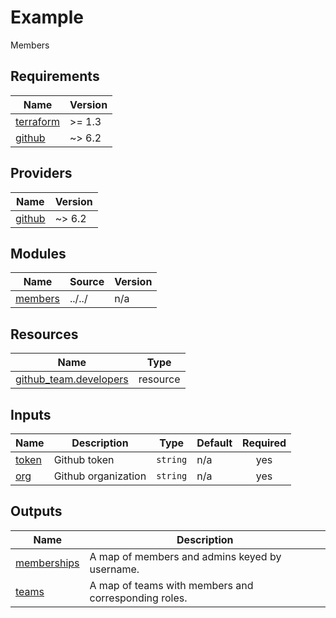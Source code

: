 # Example

Members

<!-- BEGINNING OF PRE-COMMIT-TERRAFORM DOCS HOOK -->
## Requirements

| Name | Version |
|------|---------|
| <a name="requirement_terraform"></a> [terraform](#requirement\_terraform) | >= 1.3 |
| <a name="requirement_github"></a> [github](#requirement\_github) | ~> 6.2 |

## Providers

| Name | Version |
|------|---------|
| <a name="provider_github"></a> [github](#provider\_github) | ~> 6.2 |

## Modules

| Name | Source | Version |
|------|--------|---------|
| <a name="module_members"></a> [members](#module\_members) | ../../ | n/a |

## Resources

| Name | Type |
|------|------|
| [github_team.developers](https://registry.terraform.io/providers/integrations/github/latest/docs/resources/team) | resource |

## Inputs

| Name | Description | Type | Default | Required |
|------|-------------|------|---------|:--------:|
| <a name="input_token"></a> [token](#input\_token) | Github token | `string` | n/a | yes |
| <a name="input_org"></a> [org](#input\_org) | Github organization | `string` | n/a | yes |

## Outputs

| Name | Description |
|------|-------------|
| <a name="output_memberships"></a> [memberships](#output\_memberships) | A map of members and admins keyed by username. |
| <a name="output_teams"></a> [teams](#output\_teams) | A map of teams with members and corresponding roles. |

<!-- END OF PRE-COMMIT-TERRAFORM DOCS HOOK -->

